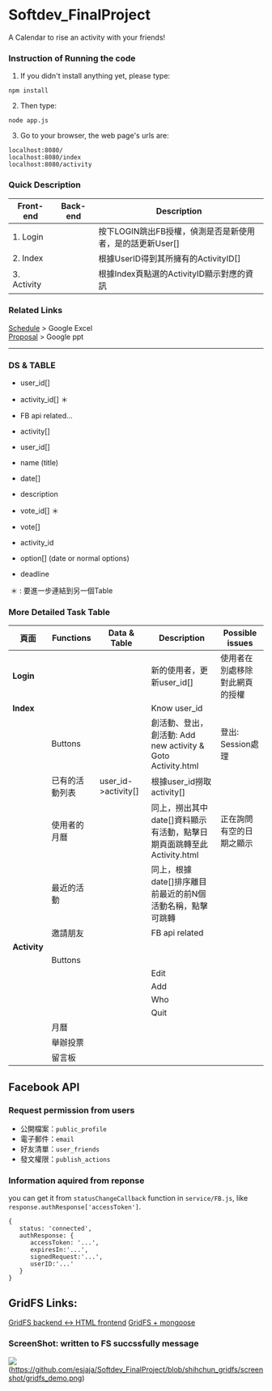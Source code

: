 # Softdev_FinalProject
A Calendar to rise an activity with your friends!

### Instruction of Running the code
1. If you didn't install anything yet, please type:
```console
npm install
```
2. Then type:
```console
node app.js
```
3. Go to your browser, the web page's urls are:
```console
localhost:8080/
localhost:8080/index
localhost:8080/activity
```

### Quick Description
|Front-end|Back-end|  Description|
|---|---|---|
|1. Login |      | 按下LOGIN跳出FB授權，偵測是否是新使用者，是的話更新User[]|  
|2. Index |   | 根據UserID得到其所擁有的ActivityID[]|
|3. Activity|  |根據Index頁點選的ActivityID顯示對應的資訊|
   
### Related Links
[Schedule](https://docs.google.com/spreadsheets/d/1GxFBWrU8EeRcVnmUgGawMmm-SkN5xOC_EGeLNZuciG4/edit#gid=0) > Google Excel  
[Proposal](https://docs.google.com/presentation/d/1vIZllEucLzMFveREy1tzNzQ3Ns_4z9EY_lqPMFy2E8I/edit#slide=id.g1957550c04_0_0)  > Google ppt


---  

### DS & TABLE
  - user_id[]
   - activity_id[]   ＊
   - FB api related...
  
  - activity[]
   - user_id[]
   - name (title)
   - date[]
   - description
   - vote_id[]    ＊
  
  - vote[]
   - activity_id
   - option[]  (date or normal options)
   - deadline
  
  ＊ : 要進一步連結到另一個Table

### More Detailed Task Table

|頁面|Functions|Data & Table|Description|Possible issues|
|---|---|---|---|---|
|**Login**|||新的使用者，更新user_id[]|使用者在別處移除對此網頁的授權|
|**Index**|||Know user_id||
||Buttons||創活動、登出，創活動: Add new activity & Goto Activity.html|登出: Session處理|  
||已有的活動列表|user_id->activity[]|根據user_id撈取activity[]||  
||使用者的月曆||同上，撈出其中date[]資料顯示有活動，點擊日期頁面跳轉至此Activity.html|正在詢問有空的日期之顯示|
||最近的活動||同上，根據date[]排序離目前最近的前N個活動名稱，點擊可跳轉||
||邀請朋友||FB api related||
|**Activity**|||||
||Buttons||||
||||Edit||
||||Add||
||||Who||
||||Quit||
||月曆||||
||舉辦投票||||
||留言板||||

## Facebook API

### Request permission from users

* 公開檔案：`public_profile`
* 電子郵件：`email`
* 好友清單：`user_friends`
* 發文權限：`publish_actions`

### Information aquired from reponse

you can get it from `statusChangeCallback` function in `service/FB.js`, like `response.authResponse['accessToken']`.

```
{
   status: 'connected',
   authResponse: {
      accessToken: '...',
      expiresIn:'...',
      signedRequest:'...',
      userID:'...'
   }
}
```
## GridFS Links:   
[GridFS backend <-> HTML frontend](https://medium.com/@patrickshaughnessy/front-to-back-file-uploads-using-gridfs-9ddc3fc43b5d#.qz334q5ih)
[GridFS + mongoose](http://excellencenodejsblog.com/gridfs-using-mongoose-nodejs/)
### ScreenShot: written to FS succssfully message
![](image)(https://github.com/esjaja/Softdev_FinalProject/blob/shihchun_gridfs/screenshot/gridfs_demo.png)
  




